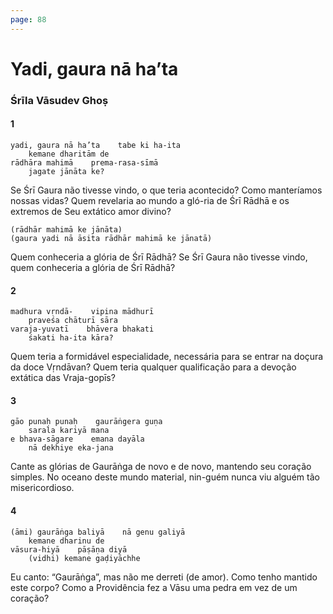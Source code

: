 ```yaml
---
page: 88
---
```


# Yadi, gaura nā ha’ta

### Śrīla Vāsudev Ghoṣ

#### 1

    yadi, gaura nā ha’ta    tabe ki ha-ita
        kemane dharitām de
    rādhāra mahimā    prema-rasa-sīmā
        jagate jānāta ke?

Se Śrī Gaura não tivesse vindo, o que teria acontecido? Como manteríamos nossas vidas? Quem revelaria ao mundo a gló-ria de Śrī Rādhā e os extremos de Seu extático amor divino?

    (rādhār mahimā ke jānāta)
    (gaura yadi nā āsita rādhār mahimā ke jānatā)

Quem conheceria a glória de Śrī Rādhā? Se Śrī Gaura não tivesse vindo, quem conheceria a glória de Śrī Rādhā?

#### 2

    madhura vṛndā-    vipina mādhurī
        praveśa chāturī sāra
    varaja-yuvatī    bhāvera bhakati
        śakati ha-ita kāra?

Quem teria a formidável especialidade, necessária para se entrar na doçura da doce Vṛndāvan? Quem teria qualquer qualificação para a devoção extática das Vraja-gopīs?

#### 3

    gāo punaḥ punaḥ    gaurāṅgera guṇa
        sarala kariyā mana
    e bhava-sāgare    emana dayāla
        nā dekhiye eka-jana

Cante as glórias de Gaurāṅga de novo e de novo, mantendo seu coração simples. No oceano deste mundo material, nin-guém nunca viu alguém tão misericordioso.

#### 4

    (āmi) gaurāṅga baliyā    nā genu galiyā
        kemane dharinu de
    vāsura-hiyā    pāṣāṇa diyā
        (vidhi) kemane gaḍiyāchhe

Eu canto: “Gaurāṅga”, mas não me derreti (de amor). Como tenho mantido este corpo? Como a Providência fez a Vāsu uma pedra em vez de um coração?

